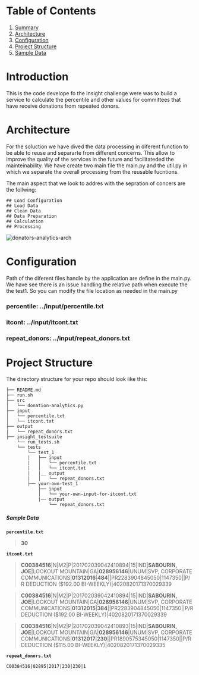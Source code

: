# Table of Contents
1. [Summary](README.md#introduction)
2. [Architecture](README.md#architecture)
3. [Configuration](README.md#configuration)
4. [Project Structure](README.md#project-structure)
5. [Sample Data](README.md#sample-data)


# Introduction

This is the code develope fo the Insight challenge were was to build a service to calculate the percentile and other values for committees 
that have receive donations from repeated donors. 

# Architecture

For the soluction we have dived the data processing in diferent function to be able to reuse and separarte from different concerns. This allow 
to improve the quality of the services in the future and facilitateded the mainteinability. We have create two main file the main.py 
and the util.py in which we separate the overall processing from the reusable fucntions.

The main aspect that we look to addres with the sepration of concers are the follwing: 
	
	## Load Configuration
	## Load Data 
	## Clean Data
	## Data Preparation
	## Calculation 
	## Processing
	
![donators-analytics-arch](https://drive.google.com/open?id=1DBm8hJZHdXNCQLwNYPdlNfqQ-QHOv0Wg)


# Configuration

Path of the diferent files handle by the application are define in the main.py. We have see there is an issue handling the relative path
when execute the the test1. So you can modify the file location as needed in the main.py 

  ### percentile: ../input/percentile.txt
  ### itcont: ../input/itcont.txt
  ### repeat_donors: ../input/repeat_donors.txt
  

# Project Structure
The directory structure for your repo should look like this:

    ├── README.md 
    ├── run.sh
    ├── src
    │   └── donation-analytics.py
    ├── input
    │   └── percentile.txt
    │   └── itcont.txt
    ├── output
    |   └── repeat_donors.txt
    ├── insight_testsuite
        └── run_tests.sh
        └── tests
            └── test_1
            |   ├── input
            |   │   └── percentile.txt
            |   │   └── itcont.txt
            |   |__ output
            |   │   └── repeat_donors.txt
            ├── your-own-test_1
                ├── input
                │   └── your-own-input-for-itcont.txt
                |── output
                    └── repeat_donors.txt
					

##### Sample Data

**`percentile.txt`**
> **30**

**`itcont.txt`**

> **C00384516**|N|M2|P|201702039042410894|15|IND|**SABOURIN, JOE**|LOOKOUT MOUNTAIN|GA|**028956146**|UNUM|SVP, CORPORATE COMMUNICATIONS|**01312016**|**484**||PR2283904845050|1147350||P/R DEDUCTION ($192.00 BI-WEEKLY)|4020820171370029339

> **C00384516**|N|M2|P|201702039042410894|15|IND|**SABOURIN, JOE**|LOOKOUT MOUNTAIN|GA|**028956146**|UNUM|SVP, CORPORATE COMMUNICATIONS|**01312015**|**384**||PR2283904845050|1147350||P/R DEDUCTION ($192.00 BI-WEEKLY)|4020820171370029339

> **C00384516**|N|M2|P|201702039042410893|15|IND|**SABOURIN, JOE**|LOOKOUT MOUNTAIN|GA|**028956146**|UNUM|SVP, CORPORATE COMMUNICATIONS|**01312017**|**230**||PR1890575345050|1147350||P/R DEDUCTION ($115.00 BI-WEEKLY)|4020820171370029335

**`repeat_donors.txt`**

    C00384516|02895|2017|230|230|1